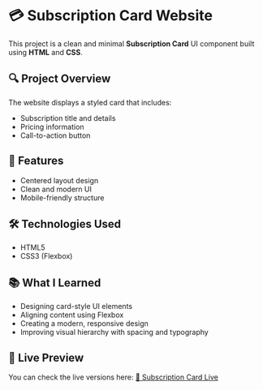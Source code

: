 # 💳 Subscription Card Website

This project is a clean and minimal **Subscription Card** UI component built using **HTML** and **CSS**.

## 🔍 Project Overview

The website displays a styled card that includes:

- Subscription title and details  
- Pricing information  
- Call-to-action button  

## 🚀 Features

- Centered layout design  
- Clean and modern UI  
- Mobile-friendly structure  

## 🛠️ Technologies Used

- HTML5  
- CSS3 (Flexbox)

## 📚 What I Learned

- Designing card-style UI elements  
- Aligning content using Flexbox  
- Creating a modern, responsive design  
- Improving visual hierarchy with spacing and typography

## 🔗 Live Preview

You can check the live versions here:
[🔹 Subscription Card Live](https://karthikthangadurai.github.io/Subsciption-Card-Project/) 
